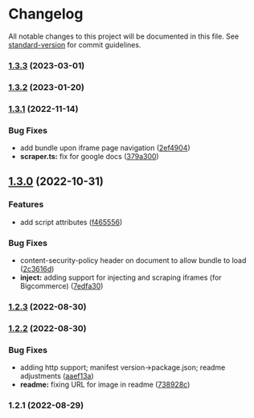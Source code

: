 # Changelog

All notable changes to this project will be documented in this file. See [standard-version](https://github.com/conventional-changelog/standard-version) for commit guidelines.

### [1.3.3](https://github.com/searchspring/snapfu-extension/compare/v1.3.2...v1.3.3) (2023-03-01)

### [1.3.2](https://github.com/searchspring/snapfu-extension/compare/v1.3.1...v1.3.2) (2023-01-20)

### [1.3.1](https://github.com/searchspring/snapfu-extension/compare/v1.3.0...v1.3.1) (2022-11-14)


### Bug Fixes

* add bundle upon iframe page navigation ([2ef4904](https://github.com/searchspring/snapfu-extension/commit/2ef4904c96d50cf1ba6ee82b0fc303097372cb93))
* **scraper.ts:** fix for google docs ([379a300](https://github.com/searchspring/snapfu-extension/commit/379a30027f00d5623b7c3b25efa81e6b6706560c))

## [1.3.0](https://github.com/searchspring/snapfu-extension/compare/v1.2.3...v1.3.0) (2022-10-31)


### Features

* add script attributes ([f465556](https://github.com/searchspring/snapfu-extension/commit/f4655563f098b481905d0a3c4ae81f8b64fd5595))


### Bug Fixes

* content-security-policy header on document to allow bundle to load ([2c3616d](https://github.com/searchspring/snapfu-extension/commit/2c3616df689a48239c7e23b858c0942e02a4a83a))
* **inject:** adding support for injecting and scraping iframes (for Bigcommerce) ([7edfa30](https://github.com/searchspring/snapfu-extension/commit/7edfa306989a019513993a363750b7df58b31b17))

### [1.2.3](https://github.com/searchspring/snapfu-extension/compare/v1.2.2...v1.2.3) (2022-08-30)

### [1.2.2](https://github.com/searchspring/snapfu-extension/compare/v1.2.1...v1.2.2) (2022-08-30)


### Bug Fixes

* adding http support; manifest version->package.json; readme adjustments ([aaef13a](https://github.com/searchspring/snapfu-extension/commit/aaef13a0796e3a9429ed244a8c25b56387e1618a))
* **readme:** fixing URL for image in readme ([738928c](https://github.com/searchspring/snapfu-extension/commit/738928cf46e9d458a99263a601778da57b41b286))

### 1.2.1 (2022-08-29)
